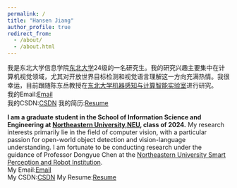 ```yaml
---
permalink: /
title: "Hansen Jiang"
author_profile: true
redirect_from: 
  - /about/
  - /about.html
---
```


我是东北大学信息学院[东北大学](https://www.neu.edu.cn/)24级的一名研究生。我的研究兴趣主要集中在计算机视觉领域，尤其对开放世界目标检测和视觉语言理解这一方向充满热情。我很幸运，目前跟随陈东岳教授在[东北大学机器感知与计算智能实验室](https://maplab.pages.dev/)进行研究。\
我的Email:[Email](2370739@stu.neu.edu.cn)\
我的CSDN:[CSDN](https://blog.csdn.net/m0_51516317?type=blog)
我的简历:[Resume](files/蒋翰森简历20250612.pdf)

**I am a graduate student in the School of Information Science and Engineering at [Northeastern University,NEU](https://www.neu.edu.cn/), class of 2024.** My research interests primarily lie in the field of computer vision, with a particular passion for open-world object detection and vision-language understanding. I am fortunate to be conducting research under the guidance of Professor Dongyue Chen at the [Northeastern University Smart Perception and Robot Institution](https://maplab.pages.dev/).\
My Email:[Email](2370739@stu.neu.edu.cn)\
My CSDN:[CSDN](https://blog.csdn.net/m0_51516317?type=blog)
My Resume:[Resume](files/蒋翰森简历20250612.pdf)
